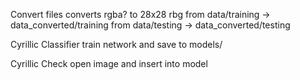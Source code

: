 Convert files
  converts rgba? to 28x28 rbg
  from data/training -> data_converted/training
  from data/testing -> data_converted/testing

Cyrillic Classifier
  train network and save to models/
  
Cyrillic Check
  open image and insert into model